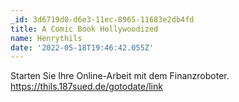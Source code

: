 ```yaml
---
_id: 3d6719d0-d6e3-11ec-8965-11683e2db4fd
title: A Comic Book Hollywoodized
name: Henrythils
date: '2022-05-18T19:46:42.055Z'
---
```

Starten Sie Ihre Online-Arbeit mit dem Finanzroboter. https://thils.187sued.de/gotodate/link
